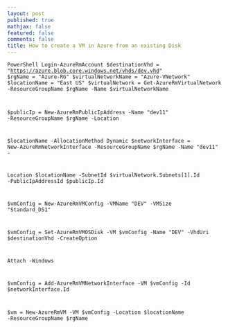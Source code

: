 ```yaml
---
layout: post
published: true
mathjax: false
featured: false
comments: false
title: How to create a VM in Azure from an existing Disk
---
```

<code></code><code>PowerShell
 Login-AzureRmAccount
$destinationVhd = "https://azure.blob.core.windows.net/vhds/dev.vhd"
$rgName = "Azure-RG"
$virtualNetworkName = "Azure-VNetwork"
$locationName = "East US"
$virtualNetwork = Get-AzureRmVirtualNetwork -ResourceGroupName $rgName -Name $virtualNetworkName

$publicIp = New-AzureRmPublicIpAddress -Name "dev11" -ResourceGroupName $rgName -Location 

$locationName -AllocationMethod Dynamic
$networkInterface = New-AzureRmNetworkInterface -ResourceGroupName $rgName -Name "dev11" -

Location $locationName -SubnetId $virtualNetwork.Subnets[1].Id -PublicIpAddressId $publicIp.Id

$vmConfig = New-AzureRmVMConfig -VMName "DEV" -VMSize "Standard_DS1"

$vmConfig = Set-AzureRmVMOSDisk -VM $vmConfig -Name "DEV" -VhdUri $destinationVhd -CreateOption 

Attach -Windows




$vmConfig = Add-AzureRmVMNetworkInterface -VM $vmConfig -Id $networkInterface.Id


$vm = New-AzureRmVM -VM $vmConfig -Location $locationName -ResourceGroupName $rgName
</code><code></code>